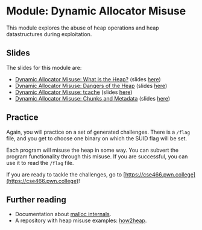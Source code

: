 # Module: Dynamic Allocator Misuse

This module explores the abuse of heap operations and heap datastructures during exploitation.

## Slides

The slides for this module are:

- [Dynamic Allocator Misuse: What is the Heap?](https://youtu.be/coAJ4KyrWmY) (slides [here](https://docs.google.com/presentation/d/16XMoNQQB_jP0odRvQFhgMi3Neo9VR0g1jBvBXKYBnh0/edit))
- [Dynamic Allocator Misuse: Dangers of the Heap](https://youtu.be/Cr9IeGQxFoc) (slides [here](https://docs.google.com/presentation/d/1T5XruKzTxlpslT50op_wxvFsnsa4gshIM0Tue1f8zc4/edit))
- [Dynamic Allocator Misuse: tcache](https://youtu.be/0jHtqqdVv1Y) (slides [here](https://docs.google.com/presentation/d/13NbUlNvj1Rm-Cc_E_Crp678c-mgzCi0BYfzXIzFB3zI/edit))
- [Dynamic Allocator Misuse: Chunks and Metadata](https://youtu.be/osFevdDR0Xw) (slides [here](https://docs.google.com/presentation/d/1BlapIDslDaWeBPUamdG0i35-yveGvWJHZaW_0dan6sU/edit))

## Practice

Again, you will practice on a set of generated challenges.
There is a `/flag` file, and you get to choose one binary on which the SUID flag will be set.

Each program will misuse the heap in some way.
You can subvert the program functionality through this misuse.
If you are successful, you can use it to read the `/flag` file.

If you are ready to tackle the challenges, go to [https://cse466.pwn.college](https://cse466.pwn.college)!

## Further reading

- Documentation about [malloc internals](https://sourceware.org/glibc/wiki/MallocInternals).
- A repository with heap misuse examples: [how2heap](https://github.com/shellphish/how2heap).
